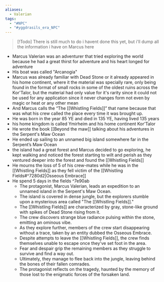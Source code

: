 ```yaml
---
aliases:
  - Valerian
tags:
  - "#NPC"
  - "#yggdrasils_era_NPC"
---
```

> [!Todo] There is still much to do
> i havent done this yet, but i'll dump all the information i have on Marcus here

- Marcus Valerian was an adventurer that tried exploring the world because he had a great thirst for adventure and his heart longed for adventure
- His boat was called "Arcanogia"
- Marcus was already familiar with Dead Stone or it already appeared in his home continent, where it the material was specially rare, only being found in the format of small rocks in some of the oldest ruins across the Kor'Talor, but the material had only value for it's rarity since it could not be used for any application since it never changes form not even by magic or heat or any other mean
-  And Marcus calls the “The [[Whistling Fields]]” that name because that was what his crew called the place every time it was brought up.
- He was born in the year 85 YE and died in 135 YE, having lived 135 years
- his home kingdom is called Ymirheim and his home continent Kor’Talor
- He wrote the book [[Beyond the maw]] talking about his adventures in the Serpent's Maw Ocean
- He ended up sailing to an unnamed big island somewhere far in the Serpent’s Maw Ocean 
- the island had a great forest and Marcus decided to go exploring, he kept walking and noticed the forest starting to wilt and perish as they ventured deeper into the forest and found the [[Whistling Fields]]
- He mourns the loss of 5 of his crew-mates while he was in the [[Whistling Fields]] as they fell victim of the [[Whistling Fields#^7280d2|Osseous Embrace]] 
- He spend 5 days in the fields ^7e90ab
	- The protagonist, Marcus Valerian, leads an expedition to an unnamed island in the Serpent's Maw Ocean.
	- The island is covered in dense jungle, but the explorers stumble upon a mysterious area called "The [[Whistling Fields]]."
	- The [[Whistling Fields]] are characterized by gray, stone-like ground with spikes of Dead Stone rising from it.
	- The crew discovers strange blue radiance pulsing within the stone, emitting an ominous vibe.
	- As they explore further, members of the crew start disappearing without a trace, taken by an entity dubbed the Osseous Embrace.
	- Despite attempts to leave the [[Whistling Fields]], the crew finds themselves unable to escape once they've set foot in the area.
	- Fear and despair grip the remaining members as they struggle to survive and find a way out.
	- Ultimately, they manage to flee back into the jungle, leaving behind the bones of their fallen comrades.
	- The protagonist reflects on the tragedy, haunted by the memory of those lost to the enigmatic forces of the forsaken land.
		  


